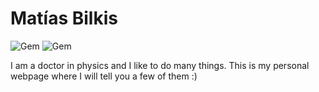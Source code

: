 # Matías Bilkis

![Gem](https://img.shields.io/gem/v/jekyll-academic?color=orange&style=plastic)
![Gem](https://img.shields.io/gem/dt/jekyll-academic?color=blue&style=plastic)

I am a doctor in physics and I like to do many things. This is my personal webpage where I will tell you a few of them :)
